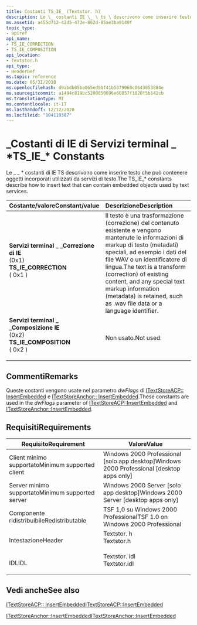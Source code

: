 ```yaml
---
title: Costanti TS_IE_ (Textstor. h)
description: Le \_ costanti IE \_ \ ts \ descrivono come inserire testo che può contenere oggetti incorporati utilizzati da servizi di testo.
ms.assetid: a455d712-42d5-472e-862d-85ae3ba9149f
topic_type:
- apiref
api_name:
- TS_IE_CORRECTION
- TS_IE_COMPOSITION
api_location:
- Textstor.h
api_type:
- HeaderDef
ms.topic: reference
ms.date: 05/31/2018
ms.openlocfilehash: d9abdb05ba065ed9bf41b5379060c0643053884e
ms.sourcegitcommit: a1494c819bc5200050696e66057f1020f5b142cb
ms.translationtype: MT
ms.contentlocale: it-IT
ms.lasthandoff: 12/12/2020
ms.locfileid: "104119387"
---
```

# <a name="ts_ie_-constants"></a><span data-ttu-id="229ee-103">\_Costanti di IE di Servizi terminal \_ \*</span><span class="sxs-lookup"><span data-stu-id="229ee-103">TS\_IE\_\* Constants</span></span>

<span data-ttu-id="229ee-104">Le \_ \_ \* costanti di IE TS descrivono come inserire testo che può contenere oggetti incorporati utilizzati da servizi di testo.</span><span class="sxs-lookup"><span data-stu-id="229ee-104">The TS\_IE\_\* constants describe how to insert text that can contain embedded objects used by text services.</span></span>



| <span data-ttu-id="229ee-105">Costante/valore</span><span class="sxs-lookup"><span data-stu-id="229ee-105">Constant/value</span></span>                                                                                                                                                                                                                          | <span data-ttu-id="229ee-106">Descrizione</span><span class="sxs-lookup"><span data-stu-id="229ee-106">Description</span></span>                                                                                                                                                                           |
|:----------------------------------------------------------------------------------------------------------------------------------------------------------------------------------------------------------------------------------------|:--------------------------------------------------------------------------------------------------------------------------------------------------------------------------------------|
| <span id="TS_IE_CORRECTION"></span><span id="ts_ie_correction"></span><dl> <span data-ttu-id="229ee-107"><dt>**Servizi terminal \_ \_Correzione di IE**</dt> <dt>(0x1)</dt></span><span class="sxs-lookup"><span data-stu-id="229ee-107"><dt>**TS\_IE\_CORRECTION**</dt> <dt>( 0x1 )</dt></span></span> </dl>    | <span data-ttu-id="229ee-108">Il testo è una trasformazione (correzione) del contenuto esistente e vengono mantenute le informazioni di markup di testo (metadati) speciali, ad esempio i dati del file WAV o un identificatore di lingua.</span><span class="sxs-lookup"><span data-stu-id="229ee-108">The text is a transform (correction) of existing content, and any special text markup information (metadata) is retained, such as .wav file data or a language identifier.</span></span><br/> |
| <span id="TS_IE_COMPOSITION"></span><span id="ts_ie_composition"></span><dl> <span data-ttu-id="229ee-109"><dt>**Servizi terminal \_ \_Composizione IE**</dt> <dt>(0x2)</dt></span><span class="sxs-lookup"><span data-stu-id="229ee-109"><dt>**TS\_IE\_COMPOSITION**</dt> <dt>( 0x2 )</dt></span></span> </dl> | <span data-ttu-id="229ee-110">Non usato.</span><span class="sxs-lookup"><span data-stu-id="229ee-110">Not used.</span></span><br/>                                                                                                                                                                  |



## <a name="remarks"></a><span data-ttu-id="229ee-111">Commenti</span><span class="sxs-lookup"><span data-stu-id="229ee-111">Remarks</span></span>

<span data-ttu-id="229ee-112">Queste costanti vengono usate nel parametro *dwFlags* di [ITextStoreACP:: InsertEmbedded](/windows/desktop/api/Textstor/nf-textstor-itextstoreacp-insertembedded) e [ITextStoreAnchor:: InsertEmbedded](/windows/desktop/api/Textstor/nf-textstor-itextstoreanchor-insertembedded).</span><span class="sxs-lookup"><span data-stu-id="229ee-112">These constants are used in the *dwFlags* parameter of [ITextStoreACP::InsertEmbedded](/windows/desktop/api/Textstor/nf-textstor-itextstoreacp-insertembedded) and [ITextStoreAnchor::InsertEmbedded](/windows/desktop/api/Textstor/nf-textstor-itextstoreanchor-insertembedded).</span></span>

## <a name="requirements"></a><span data-ttu-id="229ee-113">Requisiti</span><span class="sxs-lookup"><span data-stu-id="229ee-113">Requirements</span></span>



| <span data-ttu-id="229ee-114">Requisito</span><span class="sxs-lookup"><span data-stu-id="229ee-114">Requirement</span></span> | <span data-ttu-id="229ee-115">Valore</span><span class="sxs-lookup"><span data-stu-id="229ee-115">Value</span></span> |
|-------------------------------------|-----------------------------------------------------------------------------------------|
| <span data-ttu-id="229ee-116">Client minimo supportato</span><span class="sxs-lookup"><span data-stu-id="229ee-116">Minimum supported client</span></span><br/> | <span data-ttu-id="229ee-117">Windows 2000 Professional \[solo app desktop\]</span><span class="sxs-lookup"><span data-stu-id="229ee-117">Windows 2000 Professional \[desktop apps only\]</span></span><br/>                              |
| <span data-ttu-id="229ee-118">Server minimo supportato</span><span class="sxs-lookup"><span data-stu-id="229ee-118">Minimum supported server</span></span><br/> | <span data-ttu-id="229ee-119">Windows 2000 Server \[solo app desktop\]</span><span class="sxs-lookup"><span data-stu-id="229ee-119">Windows 2000 Server \[desktop apps only\]</span></span><br/>                                    |
| <span data-ttu-id="229ee-120">Componente ridistribuibile</span><span class="sxs-lookup"><span data-stu-id="229ee-120">Redistributable</span></span><br/>          | <span data-ttu-id="229ee-121">TSF 1,0 su Windows 2000 Professional</span><span class="sxs-lookup"><span data-stu-id="229ee-121">TSF 1.0 on Windows 2000 Professional</span></span><br/>                                         |
| <span data-ttu-id="229ee-122">Intestazione</span><span class="sxs-lookup"><span data-stu-id="229ee-122">Header</span></span><br/>                   | <dl> <span data-ttu-id="229ee-123"><dt>Textstor. h</dt></span><span class="sxs-lookup"><span data-stu-id="229ee-123"><dt>Textstor.h</dt></span></span> </dl>   |
| <span data-ttu-id="229ee-124">IDL</span><span class="sxs-lookup"><span data-stu-id="229ee-124">IDL</span></span><br/>                      | <dl> <span data-ttu-id="229ee-125"><dt>Textstor. idl</dt></span><span class="sxs-lookup"><span data-stu-id="229ee-125"><dt>Textstor.idl</dt></span></span> </dl> |



## <a name="see-also"></a><span data-ttu-id="229ee-126">Vedi anche</span><span class="sxs-lookup"><span data-stu-id="229ee-126">See also</span></span>

<dl> <dt>

[<span data-ttu-id="229ee-127">ITextStoreACP:: InsertEmbedded</span><span class="sxs-lookup"><span data-stu-id="229ee-127">ITextStoreACP::InsertEmbedded</span></span>](/windows/desktop/api/Textstor/nf-textstor-itextstoreacp-insertembedded)
</dt> <dt>

[<span data-ttu-id="229ee-128">ITextStoreAnchor::InsertEmbedded</span><span class="sxs-lookup"><span data-stu-id="229ee-128">ITextStoreAnchor::InsertEmbedded</span></span>](/windows/desktop/api/Textstor/nf-textstor-itextstoreanchor-insertembedded)
</dt> </dl>

 

 





